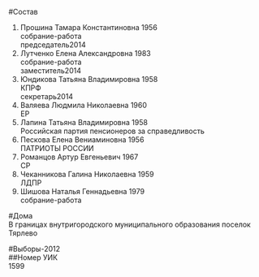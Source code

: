 #Состав  
1. Прошина Тамара Константиновна 1956  
    собрание-работа  
    председатель2014  
2. Лутченко Елена Александровна 1983  
    собрание-работа  
    заместитель2014  
3. Юндикова Татьяна Владимировна 1958  
    КПРФ  
    секретарь2014  
4. Валяева Людмила Николаевна 1960  
    ЕР  
5. Лапина Татьяна Владимировна 1958  
    Российская партия пенсионеров за справедливость  
6. Пескова Елена Вениаминовна 1956  
    ПАТРИОТЫ РОССИИ  
7. Романцов Артур Евгеньевич 1967  
    СР  
8. Чеканникова Галина Николаевна 1959  
    ЛДПР  
9. Шишова Наталья Геннадьевна 1979  
    собрание-работа  

#Дома  
В границах внутригородского муниципального образования поселок Тярлево  
  
#Выборы-2012  
##Номер УИК  
1599  
